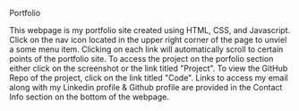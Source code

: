 Portfolio

This webpage is my portfolio site created using HTML, CSS, and Javascript. Click on the nav icon located in the upper right corner of the page to unviel a some menu item. Clicking on each link will automatically scroll to certain points of the portfolio site. To access the project on the porfolio section either click on the screenshot or the link titled "Project". To view the GitHub Repo of the project, click on the link titled "Code". Links to access my email along with my Linkedin profile & Github profile are provided in the Contact Info section on the bottom of the webpage. 
